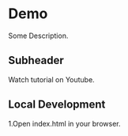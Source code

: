 # Demo

Some Description.

## Subheader

Watch tutorial on Youtube.

## Local Development

1.Open index.html in your browser.